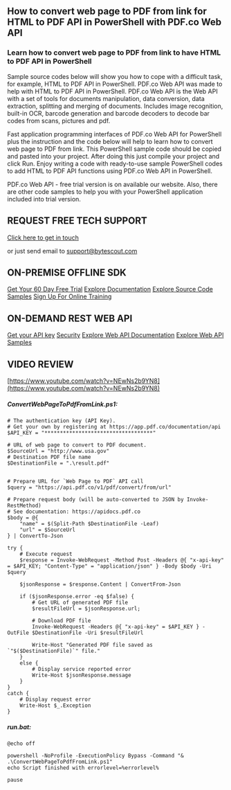 ## How to convert web page to PDF from link for HTML to PDF API in PowerShell with PDF.co Web API

### Learn how to convert web page to PDF from link to have HTML to PDF API in PowerShell

Sample source codes below will show you how to cope with a difficult task, for example, HTML to PDF API in PowerShell. PDF.co Web API was made to help with HTML to PDF API in PowerShell. PDF.co Web API is the Web API with a set of tools for documents manipulation, data conversion, data extraction, splitting and merging of documents. Includes image recognition, built-in OCR, barcode generation and barcode decoders to decode bar codes from scans, pictures and pdf.

Fast application programming interfaces of PDF.co Web API for PowerShell plus the instruction and the code below will help to learn how to convert web page to PDF from link. This PowerShell sample code should be copied and pasted into your project. After doing this just compile your project and click Run. Enjoy writing a code with ready-to-use sample PowerShell codes to add HTML to PDF API functions using PDF.co Web API in PowerShell.

PDF.co Web API - free trial version is on available our website. Also, there are other code samples to help you with your PowerShell application included into trial version.

## REQUEST FREE TECH SUPPORT

[Click here to get in touch](https://bytescout.zendesk.com/hc/en-us/requests/new?subject=PDF.co%20Web%20API%20Question)

or just send email to [support@bytescout.com](mailto:support@bytescout.com?subject=PDF.co%20Web%20API%20Question) 

## ON-PREMISE OFFLINE SDK 

[Get Your 60 Day Free Trial](https://bytescout.com/download/web-installer?utm_source=github-readme)
[Explore Documentation](https://bytescout.com/documentation/index.html?utm_source=github-readme)
[Explore Source Code Samples](https://github.com/bytescout/ByteScout-SDK-SourceCode/)
[Sign Up For Online Training](https://academy.bytescout.com/)


## ON-DEMAND REST WEB API

[Get your API key](https://app.pdf.co/signup?utm_source=github-readme)
[Security](https://pdf.co/security)
[Explore Web API Documentation](https://apidocs.pdf.co?utm_source=github-readme)
[Explore Web API Samples](https://github.com/bytescout/ByteScout-SDK-SourceCode/tree/master/PDF.co%20Web%20API)

## VIDEO REVIEW

[https://www.youtube.com/watch?v=NEwNs2b9YN8](https://www.youtube.com/watch?v=NEwNs2b9YN8)




<!-- code block begin -->

##### **ConvertWebPageToPdfFromLink.ps1:**
    
```
# The authentication key (API Key).
# Get your own by registering at https://app.pdf.co/documentation/api
$API_KEY = "***********************************"

# URL of web page to convert to PDF document.
$SourceUrl = "http://www.usa.gov"
# Destination PDF file name
$DestinationFile = ".\result.pdf"


# Prepare URL for `Web Page to PDF` API call
$query = "https://api.pdf.co/v1/pdf/convert/from/url"

# Prepare request body (will be auto-converted to JSON by Invoke-RestMethod)
# See documentation: https://apidocs.pdf.co
$body = @{
    "name" = $(Split-Path $DestinationFile -Leaf)
    "url" = $SourceUrl
} | ConvertTo-Json

try {
    # Execute request
    $response = Invoke-WebRequest -Method Post -Headers @{ "x-api-key" = $API_KEY; "Content-Type" = "application/json" } -Body $body -Uri $query

    $jsonResponse = $response.Content | ConvertFrom-Json

    if ($jsonResponse.error -eq $false) {
        # Get URL of generated PDF file
        $resultFileUrl = $jsonResponse.url;
        
        # Download PDF file
        Invoke-WebRequest -Headers @{ "x-api-key" = $API_KEY } -OutFile $DestinationFile -Uri $resultFileUrl

        Write-Host "Generated PDF file saved as `"$($DestinationFile)`" file."
    }
    else {
        # Display service reported error
        Write-Host $jsonResponse.message
    }
}
catch {
    # Display request error
    Write-Host $_.Exception
}

```

<!-- code block end -->    

<!-- code block begin -->

##### **run.bat:**
    
```
@echo off

powershell -NoProfile -ExecutionPolicy Bypass -Command "& .\ConvertWebPageToPdfFromLink.ps1"
echo Script finished with errorlevel=%errorlevel%

pause
```

<!-- code block end -->